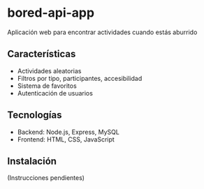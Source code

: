 # bored-api-app
Aplicación web para encontrar actividades cuando estás aburrido

## Características
- Actividades aleatorias
- Filtros por tipo, participantes, accesibilidad
- Sistema de favoritos
- Autenticación de usuarios

## Tecnologías
- Backend: Node.js, Express, MySQL
- Frontend: HTML, CSS, JavaScript

## Instalación
(Instrucciones pendientes)